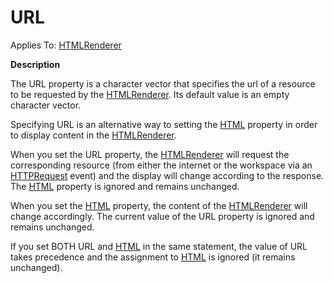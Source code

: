 




<h1 class="heading"><span class="name">URL</span></h1>

Applies To: [HTMLRenderer](../a-z/htmlrenderer.md)


**Description**


The URL property is a character vector that  specifies the url of a resource to be requested by the [HTMLRenderer](../a-z/htmlrenderer.md). Its default value is an empty character vector.


Specifying URL is an alternative way to setting the [HTML](../a-z/html.md) property in order to display content in the [HTMLRenderer](../a-z/htmlrenderer.md).


When you set the URL property, the [HTMLRenderer](../a-z/htmlrenderer.md) will request the corresponding resource (from either the internet or the workspace via an [HTTPRequest](../a-z/httprequest.md) event) and the display will change according to the response. The [HTML](../a-z/html.md) property is ignored and remains unchanged.


When you set the [HTML](../a-z/html.md) property, the content of the [HTMLRenderer](../a-z/htmlrenderer.md) will change accordingly. The current value of the URL property is ignored and remains unchanged.


If you set BOTH URL and [HTML](../a-z/html.md) in the same statement, the value of URL takes precedence and the assignment to [HTML](../a-z/html.md) is ignored (it remains unchanged).



